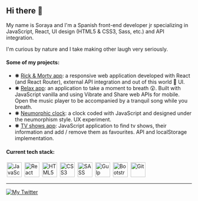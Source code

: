 
## Hi there 👯

My name is Soraya and I'm a Spanish front-end developer jr specializing in JavaScript, React, UI design (HTML5 & CSS3, Sass, etc.) and API integration.

I'm curious by nature and I take making other laugh very seriously.

#### Some of my projects:
- ✺ [Rick & Morty app](https://github.com/sorayav/modulo-3-evaluacion-final-sorayav): a responsive web application developed with React (and React Router), external API integration and out of this world 👾 UI.
- ✺ [Relax app](https://github.com/sorayav/relax-app): an application to take a moment to breath 😲. Built with JavaScript vanilla and using Vibrate and Share web APIs for mobile. Open the music player to be accompanied by a tranquil song while you breath.
- ✺ [Neumorphic clock](https://github.com/sorayav/js-clock): a clock coded with JavaScript and designed under the neumorphism style. UX experiment.
- ✺ [TV shows app](https://github.com/sorayav/modulo-2-evaluacion-final-sorayav): JavaScript application to find tv shows, their information and add / remove them as favourites. API and localStorage implementation.

#### Current tech stack:
<p>
<img src="https://raw.githubusercontent.com/konpa/devicon/master/icons/javascript/javascript-original.svg" alt="JavaScript" width="40" height="40" style="margin:2px">
<img src="https://raw.githubusercontent.com/konpa/devicon/master/icons/react/react-original.svg" alt="React" width="40" height="40" style="margin:2px">
<img src="https://raw.githubusercontent.com/konpa/devicon/master/icons/html5/html5-original-wordmark.svg" alt="HTML5" width="40" height="40" style="margin:2px">
<img src="https://raw.githubusercontent.com/konpa/devicon/master/icons/css3/css3-original-wordmark.svg" alt="CSS3" width="40" height="40" style="margin:2px">
<img src="https://raw.githubusercontent.com/konpa/devicon/master/icons/sass/sass-original.svg" alt="SASS" width="40" height="40" style="margin:2px">
<img src="https://raw.githubusercontent.com/konpa/devicon/master/icons/gulp/gulp-plain.svg" alt="Gulp" width="40" height="40" style="margin:2px">
<img src="https://raw.githubusercontent.com/konpa/devicon/master/icons/bootstrap/bootstrap-plain.svg" alt="Bootstrap" width="40" height="40" style="margin:2px">
<img src="https://raw.githubusercontent.com/konpa/devicon/master/icons/git/git-original.svg" alt="Git" width="40" height="40" style="margin:2px">
</p>

---
<a href="https://twitter.com/SocialSoraya"><img src="https://img.shields.io/badge/-@SocialSoraya-purple?style=for-the-badge&logo=twitter" alt="My Twitter"></a>

<!--
**sorayav/sorayav** is a ✨ _special_ ✨ repository because its `README.md` (this file) appears on your GitHub profile.
- 🌱 I’m currently learning 
- 💬 Ask me about ...
- ⚡ Fun fact: ...
-->
